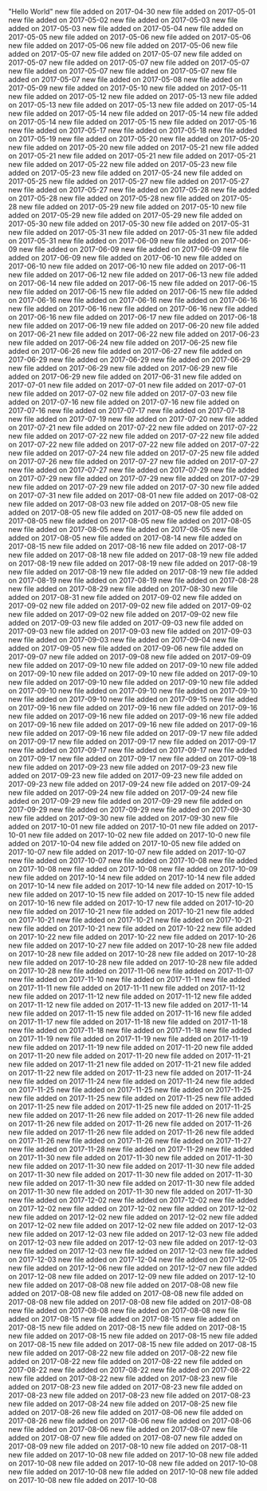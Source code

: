 "Hello World" 
new file added on 2017-04-30 
new file added on 2017-05-01 
new file added on 2017-05-02 
new file added on 2017-05-03 
new file added on 2017-05-03 
new file added on 2017-05-04 
new file added on 2017-05-05 
new file added on 2017-05-06 
new file added on 2017-05-06 
new file added on 2017-05-06 
new file added on 2017-05-06 
new file added on 2017-05-07 
new file added on 2017-05-07 
new file added on 2017-05-07 
new file added on 2017-05-07 
new file added on 2017-05-07 
new file added on 2017-05-07 
new file added on 2017-05-07 
new file added on 2017-05-07 
new file added on 2017-05-08 
new file added on 2017-05-09 
new file added on 2017-05-10 
new file added on 2017-05-11 
new file added on 2017-05-12 
new file added on 2017-05-13 
new file added on 2017-05-13 
new file added on 2017-05-13 
new file added on 2017-05-14 
new file added on 2017-05-14 
new file added on 2017-05-14 
new file added on 2017-05-14 
new file added on 2017-05-15 
new file added on 2017-05-16 
new file added on 2017-05-17 
new file added on 2017-05-18 
new file added on 2017-05-19 
new file added on 2017-05-20 
new file added on 2017-05-20 
new file added on 2017-05-20 
new file added on 2017-05-21 
new file added on 2017-05-21 
new file added on 2017-05-21 
new file added on 2017-05-21 
new file added on 2017-05-22 
new file added on 2017-05-23 
new file added on 2017-05-23 
new file added on 2017-05-24 
new file added on 2017-05-25 
new file added on 2017-05-27 
new file added on 2017-05-27 
new file added on 2017-05-27 
new file added on 2017-05-28 
new file added on 2017-05-28 
new file added on 2017-05-28 
new file added on 2017-05-28 
new file added on 2017-05-29 
new file added on 2017-05-10 
new file added on 2017-05-29 
new file added on 2017-05-29 
new file added on 2017-05-30 
new file added on 2017-05-30 
new file added on 2017-05-31 
new file added on 2017-05-31 
new file added on 2017-05-31 
new file added on 2017-05-31 
new file added on 2017-06-09 
new file added on 2017-06-09 
new file added on 2017-06-09 
new file added on 2017-06-09 
new file added on 2017-06-09 
new file added on 2017-06-10 
new file added on 2017-06-10 
new file added on 2017-06-10 
new file added on 2017-06-11 
new file added on 2017-06-12 
new file added on 2017-06-13 
new file added on 2017-06-14 
new file added on 2017-06-15 
new file added on 2017-06-15 
new file added on 2017-06-15 
new file added on 2017-06-15 
new file added on 2017-06-16 
new file added on 2017-06-16 
new file added on 2017-06-16 
new file added on 2017-06-16 
new file added on 2017-06-16 
new file added on 2017-06-16 
new file added on 2017-06-17 
new file added on 2017-06-18 
new file added on 2017-06-19 
new file added on 2017-06-20 
new file added on 2017-06-21 
new file added on 2017-06-22 
new file added on 2017-06-23 
new file added on 2017-06-24 
new file added on 2017-06-25 
new file added on 2017-06-26 
new file added on 2017-06-27 
new file added on 2017-06-29 
new file added on 2017-06-29 
new file added on 2017-06-29 
new file added on 2017-06-29 
new file added on 2017-06-29 
new file added on 2017-06-29 
new file added on 2017-06-31 
new file added on 2017-07-01 
new file added on 2017-07-01 
new file added on 2017-07-01 
new file added on 2017-07-02 
new file added on 2017-07-03 
new file added on 2017-07-16 
new file added on 2017-07-16 
new file added on 2017-07-16 
new file added on 2017-07-17 
new file added on 2017-07-18 
new file added on 2017-07-19 
new file added on 2017-07-20 
new file added on 2017-07-21 
new file added on 2017-07-22 
new file added on 2017-07-22 
new file added on 2017-07-22 
new file added on 2017-07-22 
new file added on 2017-07-22 
new file added on 2017-07-22 
new file added on 2017-07-22 
new file added on 2017-07-24 
new file added on 2017-07-25 
new file added on 2017-07-26 
new file added on 2017-07-27 
new file added on 2017-07-27 
new file added on 2017-07-27 
new file added on 2017-07-29 
new file added on 2017-07-29 
new file added on 2017-07-29 
new file added on 2017-07-29 
new file added on 2017-07-29 
new file added on 2017-07-30 
new file added on 2017-07-31 
new file added on 2017-08-01 
new file added on 2017-08-02 
new file added on 2017-08-03 
new file added on 2017-08-05 
new file added on 2017-08-05 
new file added on 2017-08-05 
new file added on 2017-08-05 
new file added on 2017-08-05 
new file added on 2017-08-05 
new file added on 2017-08-05 
new file added on 2017-08-05 
new file added on 2017-08-05 
new file added on 2017-08-14 
new file added on 2017-08-15 
new file added on 2017-08-16 
new file added on 2017-08-17 
new file added on 2017-08-18 
new file added on 2017-08-19 
new file added on 2017-08-19 
new file added on 2017-08-19 
new file added on 2017-08-19 
new file added on 2017-08-19 
new file added on 2017-08-19 
new file added on 2017-08-19 
new file added on 2017-08-19 
new file added on 2017-08-28 
new file added on 2017-08-29 
new file added on 2017-08-30 
new file added on 2017-08-31 
new file added on 2017-09-02 
new file added on 2017-09-02 
new file added on 2017-09-02 
new file added on 2017-09-02 
new file added on 2017-09-02 
new file added on 2017-09-02 
new file added on 2017-09-03 
new file added on 2017-09-03 
new file added on 2017-09-03 
new file added on 2017-09-03 
new file added on 2017-09-03 
new file added on 2017-09-03 
new file added on 2017-09-04 
new file added on 2017-09-05 
new file added on 2017-09-06 
new file added on 2017-09-07 
new file added on 2017-09-08 
new file added on 2017-09-09 
new file added on 2017-09-10 
new file added on 2017-09-10 
new file added on 2017-09-10 
new file added on 2017-09-10 
new file added on 2017-09-10 
new file added on 2017-09-10 
new file added on 2017-09-10 
new file added on 2017-09-10 
new file added on 2017-09-10 
new file added on 2017-09-10 
new file added on 2017-09-10 
new file added on 2017-09-15 
new file added on 2017-09-16 
new file added on 2017-09-16 
new file added on 2017-09-16 
new file added on 2017-09-16 
new file added on 2017-09-16 
new file added on 2017-09-16 
new file added on 2017-09-16 
new file added on 2017-09-16 
new file added on 2017-09-16 
new file added on 2017-09-17 
new file added on 2017-09-17 
new file added on 2017-09-17 
new file added on 2017-09-17 
new file added on 2017-09-17 
new file added on 2017-09-17 
new file added on 2017-09-17 
new file added on 2017-09-17 
new file added on 2017-09-18 
new file added on 2017-09-23 
new file added on 2017-09-23 
new file added on 2017-09-23 
new file added on 2017-09-23 
new file added on 2017-09-23 
new file added on 2017-09-24 
new file added on 2017-09-24 
new file added on 2017-09-24 
new file added on 2017-09-24 
new file added on 2017-09-29 
new file added on 2017-09-29 
new file added on 2017-09-29 
new file added on 2017-09-29 
new file added on 2017-09-30 
new file added on 2017-09-30 
new file added on 2017-09-30 
new file added on 2017-10-01 
new file added on 2017-10-01 
new file added on 2017-10-01 
new file added on 2017-10-02 
new file added on 2017-10-0 
new file added on 2017-10-04 
new file added on 2017-10-05 
new file added on 2017-10-07 
new file added on 2017-10-07 
new file added on 2017-10-07 
new file added on 2017-10-07 
new file added on 2017-10-08 
new file added on 2017-10-08 
new file added on 2017-10-08 
new file added on 2017-10-09 
new file added on 2017-10-14 
new file added on 2017-10-14 
new file added on 2017-10-14 
new file added on 2017-10-14 
new file added on 2017-10-15 
new file added on 2017-10-15 
new file added on 2017-10-15 
new file added on 2017-10-16 
new file added on 2017-10-17 
new file added on 2017-10-20 
new file added on 2017-10-21 
new file added on 2017-10-21 
new file added on 2017-10-21 
new file added on 2017-10-21 
new file added on 2017-10-21 
new file added on 2017-10-21 
new file added on 2017-10-22 
new file added on 2017-10-22 
new file added on 2017-10-22 
new file added on 2017-10-26 
new file added on 2017-10-27 
new file added on 2017-10-28 
new file added on 2017-10-28 
new file added on 2017-10-28 
new file added on 2017-10-28 
new file added on 2017-10-28 
new file added on 2017-10-28 
new file added on 2017-10-28 
new file added on 2017-11-06 
new file added on 2017-11-07 
new file added on 2017-11-10 
new file added on 2017-11-11 
new file added on 2017-11-11 
new file added on 2017-11-11 
new file added on 2017-11-12 
new file added on 2017-11-12 
new file added on 2017-11-12 
new file added on 2017-11-12 
new file added on 2017-11-13 
new file added on 2017-11-14 
new file added on 2017-11-15 
new file added on 2017-11-16 
new file added on 2017-11-17 
new file added on 2017-11-18 
new file added on 2017-11-18 
new file added on 2017-11-18 
new file added on 2017-11-18 
new file added on 2017-11-19 
new file added on 2017-11-19 
new file added on 2017-11-19 
new file added on 2017-11-19 
new file added on 2017-11-20 
new file added on 2017-11-20 
new file added on 2017-11-20 
new file added on 2017-11-21 
new file added on 2017-11-21 
new file added on 2017-11-21 
new file added on 2017-11-22 
new file added on 2017-11-23 
new file added on 2017-11-24 
new file added on 2017-11-24 
new file added on 2017-11-24 
new file added on 2017-11-25 
new file added on 2017-11-25 
new file added on 2017-11-25 
new file added on 2017-11-25 
new file added on 2017-11-25 
new file added on 2017-11-25 
new file added on 2017-11-25 
new file added on 2017-11-25 
new file added on 2017-11-26 
new file added on 2017-11-26 
new file added on 2017-11-26 
new file added on 2017-11-26 
new file added on 2017-11-26 
new file added on 2017-11-26 
new file added on 2017-11-26 
new file added on 2017-11-26 
new file added on 2017-11-26 
new file added on 2017-11-27 
new file added on 2017-11-28 
new file added on 2017-11-29 
new file added on 2017-11-30 
new file added on 2017-11-30 
new file added on 2017-11-30 
new file added on 2017-11-30 
new file added on 2017-11-30 
new file added on 2017-11-30 
new file added on 2017-11-30 
new file added on 2017-11-30 
new file added on 2017-11-30 
new file added on 2017-11-30 
new file added on 2017-11-30 
new file added on 2017-11-30 
new file added on 2017-11-30 
new file added on 2017-12-02 
new file added on 2017-12-02 
new file added on 2017-12-02 
new file added on 2017-12-02 
new file added on 2017-12-02 
new file added on 2017-12-02 
new file added on 2017-12-02 
new file added on 2017-12-02 
new file added on 2017-12-02 
new file added on 2017-12-03 
new file added on 2017-12-03 
new file added on 2017-12-03 
new file added on 2017-12-03 
new file added on 2017-12-03 
new file added on 2017-12-03 
new file added on 2017-12-03 
new file added on 2017-12-03 
new file added on 2017-12-03 
new file added on 2017-12-04 
new file added on 2017-12-05 
new file added on 2017-12-06 
new file added on 2017-12-07 
new file added on 2017-12-08 
new file added on 2017-12-09 
new file added on 2017-12-10 
new file added on 2017-08-08 
new file added on 2017-08-08 
new file added on 2017-08-08 
new file added on 2017-08-08 
new file added on 2017-08-08 
new file added on 2017-08-08 
new file added on 2017-08-08 
new file added on 2017-08-08 
new file added on 2017-08-08 
new file added on 2017-08-15 
new file added on 2017-08-15 
new file added on 2017-08-15 
new file added on 2017-08-15 
new file added on 2017-08-15 
new file added on 2017-08-15 
new file added on 2017-08-15 
new file added on 2017-08-15 
new file added on 2017-08-15 
new file added on 2017-08-15 
new file added on 2017-08-22 
new file added on 2017-08-22 
new file added on 2017-08-22 
new file added on 2017-08-22 
new file added on 2017-08-22 
new file added on 2017-08-22 
new file added on 2017-08-22 
new file added on 2017-08-22 
new file added on 2017-08-23 
new file added on 2017-08-23 
new file added on 2017-08-23 
new file added on 2017-08-23 
new file added on 2017-08-23 
new file added on 2017-08-23 
new file added on 2017-08-24 
new file added on 2017-08-25 
new file added on 2017-08-26 
new file added on 2017-08-06 
new file added on 2017-08-26 
new file added on 2017-08-06 
new file added on 2017-08-06 
new file added on 2017-08-06 
new file added on 2017-08-07 
new file added on 2017-08-07 
new file added on 2017-08-07 
new file added on 2017-08-09 
new file added on 2017-08-10 
new file added on 2017-08-11 
new file added on 2017-10-08 
new file added on 2017-10-08 
new file added on 2017-10-08 
new file added on 2017-10-08 
new file added on 2017-10-08 
new file added on 2017-10-08 
new file added on 2017-10-08 
new file added on 2017-10-08 
new file added on 2017-10-08 
